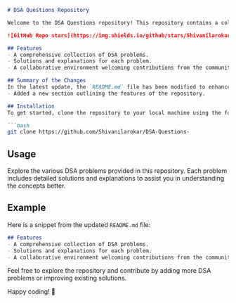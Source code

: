 ```markdown
# DSA Questions Repository

Welcome to the DSA Questions repository! This repository contains a collection of Data Structures and Algorithms (DSA) problems designed to help you enhance your coding skills.

![GitHub Repo stars](https://img.shields.io/github/stars/Shivanilarokar/DSA-Questions-) ![GitHub forks](https://img.shields.io/github/forks/Shivanilarokar/DSA-Questions-) ![GitHub issues](https://img.shields.io/github/issues/Shivanilarokar/DSA-Questions-)

## Features
- A comprehensive collection of DSA problems.
- Solutions and explanations for each problem.
- A collaborative environment welcoming contributions from the community. 🎉

## Summary of the Changes
In the latest update, the `README.md` file has been modified to enhance the information provided to users. The following changes have been made:
- Added a new section outlining the features of the repository.

## Installation
To get started, clone the repository to your local machine using the following command:

```bash
git clone https://github.com/Shivanilarokar/DSA-Questions-
```

## Usage
Explore the various DSA problems provided in this repository. Each problem includes detailed solutions and explanations to assist you in understanding the concepts better.

## Example
Here is a snippet from the updated `README.md` file:

```markdown
## Features
- A comprehensive collection of DSA problems.
- Solutions and explanations for each problem.
- A collaborative environment welcoming contributions from the community. 🎉
```

Feel free to explore the repository and contribute by adding more DSA problems or improving existing solutions.

Happy coding! 🚀
```